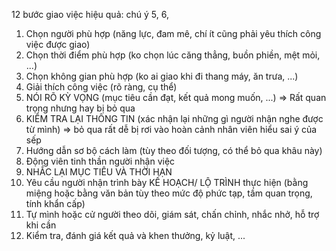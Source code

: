 12 bước giao việc hiệu quả:  chú ý 5, 6, 
1. Chọn người phù hợp (năng lực, đam mê, chí ít cũng phải yêu thích công việc được giao) 
2. Chọn thời điểm phù hợp (ko chọn lúc căng thẳng, buồn phiền, mệt mỏi, ...) 
3. Chọn không gian phù hợp (ko ai giao khi đi thang máy, ăn trưa, ...)
4. Giải thích công việc (rõ ràng, cụ thể) 
5. NÓI RÕ KỲ VỌNG (mục tiêu cần đạt, kết quả mong muốn, ...) => Rất quan trọng nhưng hay bị bỏ qua
6. KIỂM TRA LẠI THÔNG TIN (xác nhận lại những gì người nhận nghe được từ mình) => bỏ qua rất dễ bị rơi vào hoàn cảnh nhân viên hiểu sai ý của sếp
7. Hướng dẫn sơ bộ cách làm (tùy theo đối tượng, có thể bỏ qua khâu này)
8. Động viên tinh thần người nhận việc
9. NHẮC LẠI MỤC TIÊU VÀ THỜI HẠN 
10. Yêu cầu người nhận trình bày KẾ HOẠCH/ LỘ TRÌNH thực hiện (bằng miệng hoặc bằng văn bản tùy theo mức độ phức tạp, tầm quan trọng, tính khẩn cấp) 
11. Tự mình hoặc cử người theo dõi, giám sát, chấn chỉnh, nhắc nhở, hỗ trợ khi cần
12. Kiểm tra, đánh giá kết quả và khen thưởng, kỷ luật, ... 